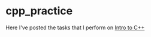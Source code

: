 # cpp_practice
Here I've posted the tasks that I perform on [Intro to C++](https://stepik.org/course/363)
